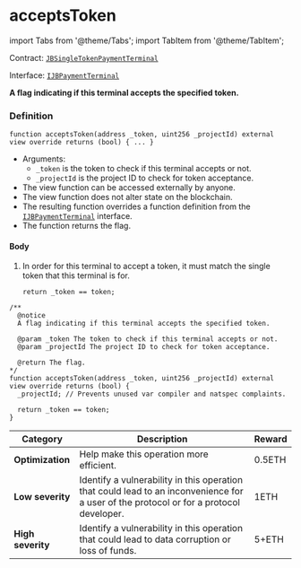 # acceptsToken

import Tabs from '@theme/Tabs';
import TabItem from '@theme/TabItem';

Contract: [`JBSingleTokenPaymentTerminal`](/docs/v4/deprecated/v2/contracts/or-payment-terminals/or-abstract/jbsingletokenpaymentterminal/README.md)​‌

Interface: [`IJBPaymentTerminal`](/docs/v4/deprecated/v2/interfaces/ijbpaymentterminal.md)

<Tabs>
<TabItem value="Step by step" label="Step by step">

**A flag indicating if this terminal accepts the specified token.**

### Definition

```
function acceptsToken(address _token, uint256 _projectId) external view override returns (bool) { ... }
```

* Arguments:
  * `_token` is the token to check if this terminal accepts or not.
  * `_projectId` is the project ID to check for token acceptance.
* The view function can be accessed externally by anyone.
* The view function does not alter state on the blockchain.
* The resulting function overrides a function definition from the [`IJBPaymentTerminal`](/docs/v4/deprecated/v2/interfaces/ijbpaymentterminal.md) interface.
* The function returns the flag.

#### Body

1.  In order for this terminal to accept a token, it must match the single token that this terminal is for.

    ```
    return _token == token;
    ```

</TabItem>

<TabItem value="Code" label="Code">

```
/**
  @notice
  A flag indicating if this terminal accepts the specified token.

  @param _token The token to check if this terminal accepts or not.
  @param _projectId The project ID to check for token acceptance.

  @return The flag.
*/
function acceptsToken(address _token, uint256 _projectId) external view override returns (bool) {
  _projectId; // Prevents unused var compiler and natspec complaints.

  return _token == token;
}
```

</TabItem>

<TabItem value="Bug bounty" label="Bug bounty">

| Category          | Description                                                                                                                            | Reward |
| ----------------- | -------------------------------------------------------------------------------------------------------------------------------------- | ------ |
| **Optimization**  | Help make this operation more efficient.                                                                                               | 0.5ETH |
| **Low severity**  | Identify a vulnerability in this operation that could lead to an inconvenience for a user of the protocol or for a protocol developer. | 1ETH   |
| **High severity** | Identify a vulnerability in this operation that could lead to data corruption or loss of funds.                                        | 5+ETH  |

</TabItem>
</Tabs>
